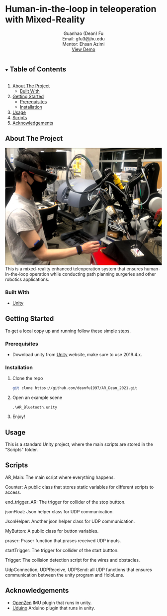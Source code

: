 <!--
*** Thanks for checking out the Best-README-Template. If you have a suggestion
*** that would make this better, please fork the repo and create a pull request
*** or simply open an issue with the tag "enhancement".
*** Thanks again! Now go create something AMAZING! :D
***
***
***
*** To avoid retyping too much info. Do a search and replace for the following:
*** github_username, repo_name, twitter_handle, email, project_title, project_description
-->



<!-- PROJECT SHIELDS -->
<!--
*** I'm using markdown "reference style" links for readability.
*** Reference links are enclosed in brackets [ ] instead of parentheses ( ).
*** See the bottom of this document for the declaration of the reference variables
*** for contributors-url, forks-url, etc. This is an optional, concise syntax you may use.
*** https://www.markdownguide.org/basic-syntax/#reference-style-links
-->


<!-- PROJECT LOGO -->
<br />
<p align="center">

  </a>

# Human-in-the-loop in teleoperation with Mixed-Reality 

  <p align="center">
    Guanhao (Dean) Fu 
    <br />
    Email: gfu3@jhu.edu
    <br />
    Mentor: Ehsan Azimi
    <br />
    <a href="https://youtu.be/l8XXNfp2w94">View Demo</a>


  </p>
</p>



<!-- TABLE OF CONTENTS -->
<details open="open">
  <summary><h2 style="display: inline-block">Table of Contents</h2></summary>
  <ol>
    <li>
      <a href="#about-the-project">About The Project</a>
      <ul>
        <li><a href="#built-with">Built With</a></li>
      </ul>
    </li>
    <li>
      <a href="#getting-started">Getting Started</a>
      <ul>
        <li><a href="#prerequisites">Prerequisites</a></li>
        <li><a href="#installation">Installation</a></li>
      </ul>
    </li>
    <li><a href="#usage">Usage</a></li>
    <li><a href="#scripts">Scripts</a></li>
    <li><a href="#acknowledgements">Acknowledgements</a></li>
  </ol>
</details>



<!-- ABOUT THE PROJECT -->
## About The Project

![Device overview](./Proposed_robot.png)
This is a mixed-reality enhanced teleoperation system that ensures human-in-the-loop operation while conducting path planning surgeries and other robotics applications.




### Built With

* [Unity](https://unity.com/)


<!-- GETTING STARTED -->
## Getting Started

To get a local copy up and running follow these simple steps.

### Prerequisites

* Download unity from [Unity](https://store.unity.com/#plans-individual) website, make sure to use 2019.4.x.
 

### Installation

1. Clone the repo
   ```sh
   git clone https://github.com/deanfu1997/AR_Dean_2021.git
   ```
2. Open an example scene
   ```
   .\AR_Bluetooth.unity
   ```
3. Enjoy!


<!-- USAGE EXAMPLES -->
## Usage

This is a standard Unity project, where the main scripts are stored in the "Scripts" folder.

## Scripts

AR_Main: The main script where everything happens.

Counter: A public class that stores static variables for different scripts to access.

end_trigger_AR: The trigger for collider of the stop buttton.

jsonFloat: Json helper class for UDP communication.

JsonHelper: Another json helper class for UDP communication.

MyButton: A public class for button variables. 

praser: Praser function that prases received UDP inputs.

startTrigger: The trigger for collider of the start buttton.

Trigger: The collision detection script for the wires and obstacles.

UdpConnection, UDPReceive, UDPSend: all UDP functions that ensures communication between the unity program and HoloLens.


<!-- ACKNOWLEDGEMENTS -->
## Acknowledgements

* [OpenZen](https://bitbucket.org/lpresearch/openzen/src/master/) IMU plugin that runs in unity.
* [Uduino](https://marcteyssier.com/uduino/) Arduino plugin that runs in unity.




